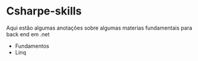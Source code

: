 # Csharpe-skills

Aqui estão algumas anotações sobre algumas materias fundamentais para back end em .net
- Fundamentos
- Linq
